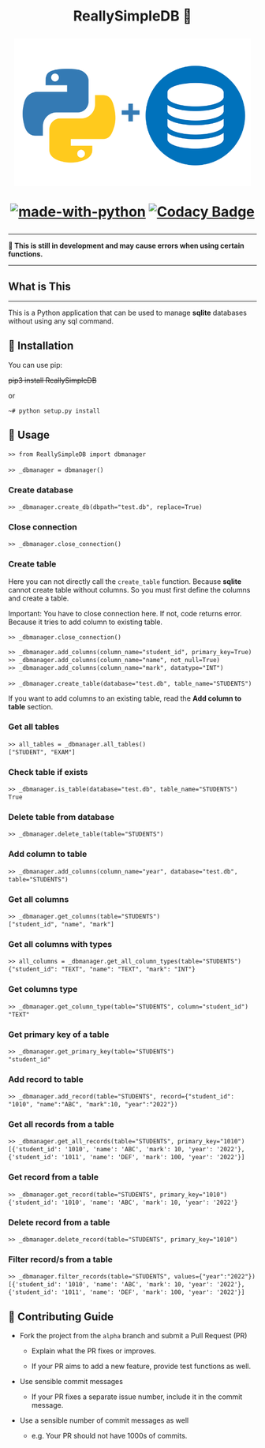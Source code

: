 <h1 align="center">
ReallySimpleDB 🧩

<img src="assets/images/ReallySimpleDB.png" alt="Icon" height="300"> </img>

[![made-with-python](https://img.shields.io/badge/Made%20with-Python-1f425f.svg)](https://www.python.org/) [![Codacy Badge](https://app.codacy.com/project/badge/Grade/09b9e60691484c29b4cac87178b8aaae)](https://www.codacy.com/gh/truethari/ReallySimpleDB/dashboard?utm_source=github.com&utm_medium=referral&utm_content=truethari/ReallySimpleDB&utm_campaign=Badge_Grade)

</h1>

---

**🔧 This is still in development and may cause errors when using certain functions.**

---

## What is This

---

This is a Python application that can be used to manage **sqlite** databases without using any sql command.

## 🚀 Installation

You can use pip:

~~pip3 install ReallySimpleDB~~

or

```console
~# python setup.py install
```

## 📗 Usage

```console
>> from ReallySimpleDB import dbmanager

>> _dbmanager = dbmanager()
```

### Create database

```console
>> _dbmanager.create_db(dbpath="test.db", replace=True)
```

### Close connection

```console
>> _dbmanager.close_connection()
```

### Create table

Here you can not directly call the `create_table` function. Because **sqlite** cannot create table without columns. So you must first define the columns and create a table.

Important: You have to close connection here. If not, code returns error. Because it tries to add column to existing table.

```console
>> _dbmanager.close_connection()
```

```console
>> _dbmanager.add_columns(column_name="student_id", primary_key=True)
>> _dbmanager.add_columns(column_name="name", not_null=True)
>> _dbmanager.add_columns(column_name="mark", datatype="INT")

>> _dbmanager.create_table(database="test.db", table_name="STUDENTS")
```

If you want to add columns to an existing table, read the **Add column to table** section.

### Get all tables

```console
>> all_tables = _dbmanager.all_tables()
["STUDENT", "EXAM"]
```

### Check table if exists

```console
>> _dbmanager.is_table(database="test.db", table_name="STUDENTS")
True
```

### Delete table from database

```console
>> _dbmanager.delete_table(table="STUDENTS")
```

### Add column to table

```console
>> _dbmanager.add_columns(column_name="year", database="test.db", table="STUDENTS")
```

### Get all columns

```console
>> _dbmanager.get_columns(table="STUDENTS")
["student_id", "name", "mark"]
```

### Get all columns with types

```console
>> all_columns = _dbmanager.get_all_column_types(table="STUDENTS")
{"student_id": "TEXT", "name": "TEXT", "mark": "INT"}
```

### Get columns type

```console
>> _dbmanager.get_column_type(table="STUDENTS", column="student_id")
"TEXT"
```

### Get primary key of a table

```console
>> _dbmanager.get_primary_key(table="STUDENTS")
"student_id"
```

### Add record to table

```console
>> _dbmanager.add_record(table="STUDENTS", record={"student_id": "1010", "name":"ABC", "mark":10, "year":"2022"})
```

### Get all records from a table

```console
>> _dbmanager.get_all_records(table="STUDENTS", primary_key="1010")
[{'student_id': '1010', 'name': 'ABC', 'mark': 10, 'year': '2022'}, {'student_id': '1011', 'name': 'DEF', 'mark': 100, 'year': '2022'}]
```

### Get record from a table

```console
>> _dbmanager.get_record(table="STUDENTS", primary_key="1010")
{'student_id': '1010', 'name': 'ABC', 'mark': 10, 'year': '2022'}
```

### Delete record from a table

```console
>> _dbmanager.delete_record(table="STUDENTS", primary_key="1010")
```

### Filter record/s from a table

```console
>> _dbmanager.filter_records(table="STUDENTS", values={"year":"2022"})
[{'student_id': '1010', 'name': 'ABC', 'mark': 10, 'year': '2022'}, {'student_id': '1011', 'name': 'DEF', 'mark': 100, 'year': '2022'}]
```

## 🌱 Contributing Guide

- Fork the project from the `alpha` branch and submit a Pull Request (PR)

  - Explain what the PR fixes or improves.

  - If your PR aims to add a new feature, provide test functions as well.

- Use sensible commit messages

  - If your PR fixes a separate issue number, include it in the commit message.

- Use a sensible number of commit messages as well

  - e.g. Your PR should not have 1000s of commits.
